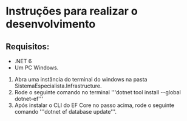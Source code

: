 # Instruções para realizar o desenvolvimento

## Requisitos:

- .NET 6
- Um PC Windows.

1. Abra uma instância do terminal do windows na pasta SistemaEspecialista.Infrastructure.
2. Rode o seguinte comando no terminal '''dotnet tool install --global dotnet-ef'''
3. Após instalar o CLI do EF Core no passo acima, rode o seguinte comando '''dotnet ef database update'''.
